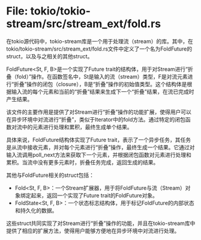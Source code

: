 # File: tokio/tokio-stream/src/stream_ext/fold.rs

在tokio源代码中，tokio-stream库是一个用于处理流（stream）的库。其中，在tokio/tokio-stream/src/stream_ext/fold.rs文件中定义了一个名为FoldFuture的struct，以及与之相关的其他struct。

FoldFuture<St, F, B>是一个实现了Future trait的结构体，用于对Stream进行“折叠（fold）”操作。在函数签名中，St是输入的流（stream）类型，F是对流元素进行“折叠”操作的闭包（closure），B是“折叠”操作的初始值类型。这个结构体是根据输入流的每个元素和当前的“折叠”结果来生成下一个“折叠”结果，在流已完成时产生结果。

该文件的主要作用是提供了对Stream进行“折叠”操作的功能扩展，使得用户可以在异步环境中对流进行“折叠”，类似于Iterator中的fold方法。通过特定的闭包函数对流中的元素进行处理和累积，最终生成单个结果。

具体来说，FoldFuture结构体实现了Future trait，表示了一个异步任务，其任务是从流中接收元素，并对每个元素进行“折叠”操作，最终生成一个结果。它通过对输入流调用poll_next方法来获取下一个元素，并根据闭包函数对元素进行处理和累积。当流中没有更多元素时，折叠任务完成，返回生成的结果。

其他与FoldFuture相关的struct包括：

- Fold<St, F, B>：一个Stream扩展器，用于将FoldFuture与流（Stream）对象绑定起来，返回一个实现了Future trait的FoldFuture对象。
- FoldState<St, F, B>：一个状态标志结构体，用于标记FoldFuture的内部状态和持久化的数据。

这些struct共同实现了对Stream进行“折叠”操作的功能，并且在tokio-stream库中提供了相应的扩展方法，使得用户能够方便地在异步环境中对流进行处理。

